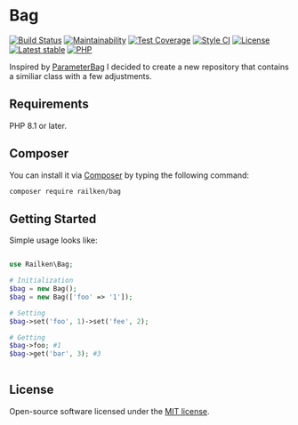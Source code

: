# Bag

[![Build Status](https://travis-ci.org/railken/bag.svg?branch=master)](https://travis-ci.org/railken/bag)
[![Maintainability](https://api.codeclimate.com/v1/badges/6f62d8c43195d612be0c/maintainability)](https://codeclimate.com/github/railken/bag/maintainability)
[![Test Coverage](https://api.codeclimate.com/v1/badges/6f62d8c43195d612be0c/test_coverage)](https://codeclimate.com/github/railken/bag/test_coverage)
[![Style CI](https://styleci.io/repos/103975718/shield?branch=master)](https://styleci.io/repos/103975718)
[![License](https://img.shields.io/badge/License-MIT-yellow.svg)](https://opensource.org/licenses/MIT)
[![Latest stable](https://img.shields.io/packagist/v/railken/bag.svg?style=flat-square)](https://packagist.org/packages/railken/bag)
[![PHP](https://img.shields.io/travis/php-v/railken/bag.svg)](https://secure.php.net/)

Inspired by [ParameterBag](https://github.com/symfony/http-foundation/blob/master/ParameterBag.php) I decided to create a new repository that contains a similiar class with a few adjustments.


## Requirements

PHP 8.1 or later.

## Composer

You can install it via [Composer](https://getcomposer.org/) by typing the following command:

```bash
composer require railken/bag
```


## Getting Started

Simple usage looks like:

```php

use Railken\Bag;

# Initialization
$bag = new Bag();
$bag = new Bag(['foo' => '1']);

# Setting
$bag->set('foo', 1)->set('fee', 2);

# Getting
$bag->foo; #1
$bag->get('bar', 3); #3
 
```

## License

Open-source software licensed under the [MIT license](https://opensource.org/licenses/MIT).
